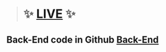 > # :sparkles: [LIVE](https://inventory-management-system-mern.netlify.app/) :sparkles:
## Back-End code in Github [Back-End](https://github.com/nurullah7733/Inventory-backend)
